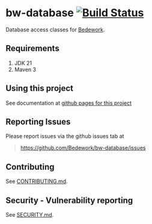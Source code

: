 # bw-database [![Build Status](https://travis-ci.org/Bedework/bw-util2.svg)](https://travis-ci.org/Bedework/bw-util2)
Database access classes for
[Bedework](https://www.apereo.org/projects/bedework).

## Requirements

1. JDK 21
2. Maven 3

## Using this project
See documentation at [github pages for this project](https://bedework.github.io/bw-database/)

## Reporting Issues
Please report issues via the github issues tab at
> https://github.com/Bedework/bw-database/issues

## Contributing
See [CONTRIBUTING.md](CONTRIBUTING.md).

## Security - Vulnerability reporting
See [SECURITY.md](SECURITY.md).
